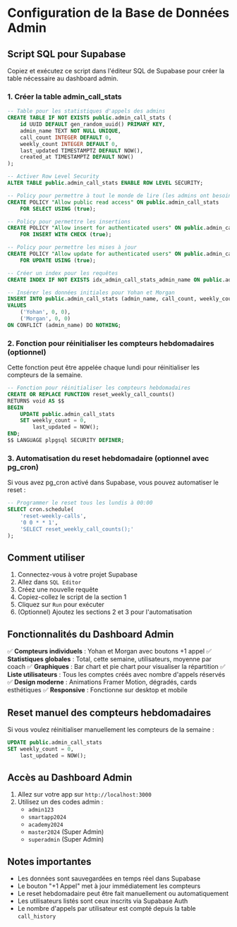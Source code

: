 # Configuration de la Base de Données Admin

## Script SQL pour Supabase

Copiez et exécutez ce script dans l'éditeur SQL de Supabase pour créer la table nécessaire au dashboard admin.

### 1. Créer la table admin_call_stats

```sql
-- Table pour les statistiques d'appels des admins
CREATE TABLE IF NOT EXISTS public.admin_call_stats (
    id UUID DEFAULT gen_random_uuid() PRIMARY KEY,
    admin_name TEXT NOT NULL UNIQUE,
    call_count INTEGER DEFAULT 0,
    weekly_count INTEGER DEFAULT 0,
    last_updated TIMESTAMPTZ DEFAULT NOW(),
    created_at TIMESTAMPTZ DEFAULT NOW()
);

-- Activer Row Level Security
ALTER TABLE public.admin_call_stats ENABLE ROW LEVEL SECURITY;

-- Policy pour permettre à tout le monde de lire (les admins ont besoin de voir les stats)
CREATE POLICY "Allow public read access" ON public.admin_call_stats
    FOR SELECT USING (true);

-- Policy pour permettre les insertions
CREATE POLICY "Allow insert for authenticated users" ON public.admin_call_stats
    FOR INSERT WITH CHECK (true);

-- Policy pour permettre les mises à jour
CREATE POLICY "Allow update for authenticated users" ON public.admin_call_stats
    FOR UPDATE USING (true);

-- Créer un index pour les requêtes
CREATE INDEX IF NOT EXISTS idx_admin_call_stats_admin_name ON public.admin_call_stats(admin_name);

-- Insérer les données initiales pour Yohan et Morgan
INSERT INTO public.admin_call_stats (admin_name, call_count, weekly_count)
VALUES 
    ('Yohan', 0, 0),
    ('Morgan', 0, 0)
ON CONFLICT (admin_name) DO NOTHING;
```

### 2. Fonction pour réinitialiser les compteurs hebdomadaires (optionnel)

Cette fonction peut être appelée chaque lundi pour réinitialiser les compteurs de la semaine.

```sql
-- Fonction pour réinitialiser les compteurs hebdomadaires
CREATE OR REPLACE FUNCTION reset_weekly_call_counts()
RETURNS void AS $$
BEGIN
    UPDATE public.admin_call_stats
    SET weekly_count = 0,
        last_updated = NOW();
END;
$$ LANGUAGE plpgsql SECURITY DEFINER;
```

### 3. Automatisation du reset hebdomadaire (optionnel avec pg_cron)

Si vous avez pg_cron activé dans Supabase, vous pouvez automatiser le reset :

```sql
-- Programmer le reset tous les lundis à 00:00
SELECT cron.schedule(
    'reset-weekly-calls',
    '0 0 * * 1',
    'SELECT reset_weekly_call_counts();'
);
```

## Comment utiliser

1. Connectez-vous à votre projet Supabase
2. Allez dans `SQL Editor`
3. Créez une nouvelle requête
4. Copiez-collez le script de la section 1
5. Cliquez sur `Run` pour exécuter
6. (Optionnel) Ajoutez les sections 2 et 3 pour l'automatisation

## Fonctionnalités du Dashboard Admin

✅ **Compteurs individuels** : Yohan et Morgan avec boutons +1 appel
✅ **Statistiques globales** : Total, cette semaine, utilisateurs, moyenne par coach
✅ **Graphiques** : Bar chart et pie chart pour visualiser la répartition
✅ **Liste utilisateurs** : Tous les comptes créés avec nombre d'appels réservés
✅ **Design moderne** : Animations Framer Motion, dégradés, cards esthétiques
✅ **Responsive** : Fonctionne sur desktop et mobile

## Reset manuel des compteurs hebdomadaires

Si vous voulez réinitialiser manuellement les compteurs de la semaine :

```sql
UPDATE public.admin_call_stats
SET weekly_count = 0,
    last_updated = NOW();
```

## Accès au Dashboard Admin

1. Allez sur votre app sur `http://localhost:3000`
2. Utilisez un des codes admin :
   - `admin123`
   - `smartapp2024`
   - `academy2024`
   - `master2024` (Super Admin)
   - `superadmin` (Super Admin)

## Notes importantes

- Les données sont sauvegardées en temps réel dans Supabase
- Le bouton "+1 Appel" met à jour immédiatement les compteurs
- Le reset hebdomadaire peut être fait manuellement ou automatiquement
- Les utilisateurs listés sont ceux inscrits via Supabase Auth
- Le nombre d'appels par utilisateur est compté depuis la table `call_history`


